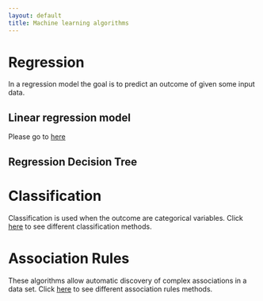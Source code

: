 ```yaml
---
layout: default
title: Machine learning algorithms 
---
```


# Regression

In a regression model the goal is to predict an outcome of given some input data.

## Linear regression model

Please go to [here](linear_regression)

## Regression Decision Tree


# Classification

Classification is used when the outcome are categorical variables.
Click [here](classification) to see different classification methods.


# Association Rules

These algorithms allow automatic discovery of complex associations in a data set. 
Click [here](association) to see different association rules methods.




